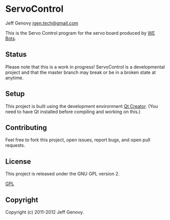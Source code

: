 ServoControl
============

Jeff Genovy <jgen.tech@gmail.com>

This is the Servo Control program for the servo board produced by [WE Bots](http://www.eng.uwo.ca/webots/).

Status
------

Please note that this is a work in progress! ServoControl is a developmental project and that the master branch may break or be in a broken state at anytime.

Setup
-----

This project is built using the development environment [Qt Creator](http://qt.nokia.com/products/developer-tools/).
(You need to have Qt installed before compiling and working on this.)

Contributing
------------

Feel free to fork this project, open issues, report bugs, and open pull requests.

License
-------

This project is released under the GNU GPL version 2.

[GPL](http://www.opensource.org/licenses/gpl-2.0.php)


Copyright
---------

Copyright (c) 2011-2012 Jeff Genovy.


